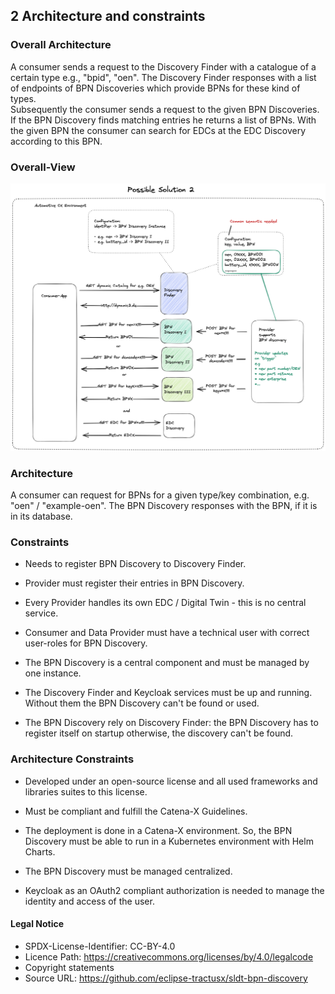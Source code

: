 ## 2 Architecture and constraints

### Overall Architecture

A consumer sends a request to the Discovery Finder with a catalogue of a certain type e.g., "bpid", "oen". The Discovery Finder
responses with a list of endpoints of BPN Discoveries which provide BPNs for these kind of types.  
Subsequently the consumer sends a request to the given BPN Discoveries. If the BPN Discovery finds matching entries he returns a list of BPNs.
With the given BPN the consumer can search for EDCs at the EDC Discovery according to this BPN.

### Overall-View

![](media/OverallConcept.png)

### Architecture
A consumer can request for BPNs for a given type/key combination, e.g. "oen" / "example-oen". The BPN Discovery responses
with the BPN, if it is in its database.

### Constraints

-   Needs to register BPN Discovery to Discovery Finder.

-   Provider must register their entries in BPN Discovery.

-   Every Provider handles its own EDC / Digital Twin - this is no
    central service.

-   Consumer and Data Provider must have a technical user with correct user-roles for BPN Discovery.

-   The BPN Discovery is a central component and must be managed by one
    instance.

-   The Discovery Finder and Keycloak services must be up and running.
    Without them the BPN Discovery can't be found or used.

-   The BPN Discovery rely on Discovery Finder: the BPN Discovery has to register itself on startup otherwise, the discovery can't be found.

### Architecture Constraints

-   Developed under an open-source license and all used frameworks and
    libraries suites to this license.

-   Must be compliant and fulfill the Catena-X Guidelines.

-   The deployment is done in a Catena-X environment. So, the BPN
    Discovery must be able to run in a Kubernetes environment with Helm
    Charts.

-   The BPN Discovery must be managed centralized.

-   Keycloak as an OAuth2 compliant authorization is needed to manage the identity and access of the user.

#### Legal Notice
* SPDX-License-Identifier: CC-BY-4.0
* Licence Path: https://creativecommons.org/licenses/by/4.0/legalcode
* Copyright statements
* Source URL: https://github.com/eclipse-tractusx/sldt-bpn-discovery